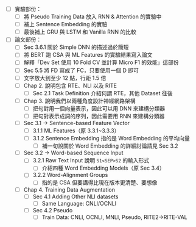 + [ ] 實驗部份：
    + [ ] 將 Pseudo Training Data 放入 RNN & Attention 的實驗中
    + [ ] 補上 Sentence Embedding 的實驗
    + [ ] 最後補上 GRU 與 LSTM 和 Vanilla RNN 的比較
+ [ ] 論文部份：
    + [ ] Sec 3.6.1 關於 Simple DNN 的描述過於簡短
    + [ ] 將 BERT 跑 CSA 與 ML Features 的實驗結果寫入論文
    + [ ] 解釋「Dev Set 使用 10 Fold CV 並計算 Micro F1 的效能」這部份
    + [ ] Sec 5.5 將 FD 寫成了 FC，只要使用一個 D 即可
    + [ ] 文字放大到至少 12 點，行距 1.5 倍
    + [ ] Chap 2. 說明包含 RTE、NLI 以及 RITE
        + [ ] Sec 2.1 Task Definition 介紹何謂 RTE，其他 Dataset 往後
    + [ ] Chap 3. 說明我們以兩種角度設計神經網路架構
        + [ ] 把句對用一個向量表示，因此可以用 DNN 來建構分類器
        + [ ] 把句對表示成詞的序列，因此需要用 RNN 來建構分類器
    + [ ] Sec 3.1 -> Sentence-based Feature Vector
        + [ ] 3.1.1 ML Features（原 3.3.1~3.3.3）
        + [ ] 3.1.2 Sentence Embedding 指的是 Word Embedding 的平均向量
            + [ ] 補一句說關於 Word Embedding 的詳細討論請見 Sec 3.2
    + [ ] Sec 3.2 -> Word-based Sequence Input
        + [ ] 3.2.1 Raw Text Input 說明 `S1<SEP>S2` 的輸入形式
            + [ ] 介紹四種 Word Embedding Models（原 Sec 3.4）
        + [ ] 3.2.2 Word-Alignment Groups
            + [ ] 指的是 CSA 但要講得比現在版本更清楚、要想像
    + [ ] Chap 4. Training Data Augmentation
        + [ ] Sec 4.1 Adding Other NLI datasets
            + [ ] Same Language: CNLI/OCNLI
        + [ ] Sec 4.2 Pseudo
            + [ ] Train Data: CNLI, OCNLI, MNLI, Pseudo, RITE2->RITE-VAL
